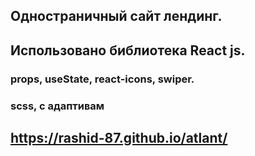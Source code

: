 ## Одностраничный сайт лендинг.
## Использовано библиотека React js.
### props, useState, react-icons, swiper.
### scss, с адаптивам
##  https://rashid-87.github.io/atlant/
